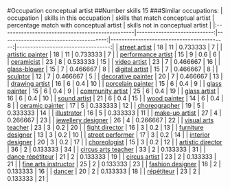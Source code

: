 #Occupation conceptual artist
##Number skills 15
###Similar occupations:
| occupation                                      |   skills in this occupation |   skills that match conceptual artist |   percentage match with conceptual artist |   skills not in conceptual artist |
|:------------------------------------------------|----------------------------:|--------------------------------------:|------------------------------------------:|----------------------------------:|
| [street artist](street_artist.md)               |                          18 |                                    11 |                                  0.733333 |                                 7 |
| [artistic painter](artistic_painter.md)         |                          18 |                                    11 |                                  0.733333 |                                 7 |
| [performance artist](performance_artist.md)     |                          15 |                                     9 |                                  0.6      |                                 6 |
| [ceramicist](ceramicist.md)                     |                          23 |                                     8 |                                  0.533333 |                                15 |
| [video artist](video_artist.md)                 |                          23 |                                     7 |                                  0.466667 |                                16 |
| [glass-blower](glass-blower.md)                 |                          15 |                                     7 |                                  0.466667 |                                 8 |
| [digital artist](digital_artist.md)             |                          15 |                                     7 |                                  0.466667 |                                 8 |
| [sculptor](sculptor.md)                         |                          12 |                                     7 |                                  0.466667 |                                 5 |
| [decorative painter](decorative_painter.md)     |                          20 |                                     7 |                                  0.466667 |                                13 |
| [drawing artist](drawing_artist.md)             |                          16 |                                     6 |                                  0.4      |                                10 |
| [porcelain painter](porcelain_painter.md)       |                          15 |                                     6 |                                  0.4      |                                 9 |
| [glass painter](glass_painter.md)               |                          15 |                                     6 |                                  0.4      |                                 9 |
| [community artist](community_artist.md)         |                          25 |                                     6 |                                  0.4      |                                19 |
| [glass artist](glass_artist.md)                 |                          16 |                                     6 |                                  0.4      |                                10 |
| [sound artist](sound_artist.md)                 |                          21 |                                     6 |                                  0.4      |                                15 |
| [wood painter](wood_painter.md)                 |                          14 |                                     6 |                                  0.4      |                                 8 |
| [ceramic painter](ceramic_painter.md)           |                          17 |                                     5 |                                  0.333333 |                                12 |
| [choreographer](choreographer.md)               |                          19 |                                     5 |                                  0.333333 |                                14 |
| [illustrator](illustrator.md)                   |                          16 |                                     5 |                                  0.333333 |                                11 |
| [make-up artist](make-up_artist.md)             |                          27 |                                     4 |                                  0.266667 |                                23 |
| [jewellery designer](jewellery_designer.md)     |                          26 |                                     4 |                                  0.266667 |                                22 |
| [visual arts teacher](visual_arts_teacher.md)   |                          23 |                                     3 |                                  0.2      |                                20 |
| [fight director](fight_director.md)             |                          16 |                                     3 |                                  0.2      |                                13 |
| [furniture designer](furniture_designer.md)     |                          13 |                                     3 |                                  0.2      |                                10 |
| [street performer](street_performer.md)         |                          17 |                                     3 |                                  0.2      |                                14 |
| [interior designer](interior_designer.md)       |                          20 |                                     3 |                                  0.2      |                                17 |
| [choreologist](choreologist.md)                 |                          15 |                                     3 |                                  0.2      |                                12 |
| [artistic director](artistic_director.md)       |                          36 |                                     2 |                                  0.133333 |                                34 |
| [circus arts teacher](circus_arts_teacher.md)   |                          33 |                                     2 |                                  0.133333 |                                31 |
| [dance répétiteur](dance_répétiteur.md)         |                          21 |                                     2 |                                  0.133333 |                                19 |
| [circus artist](circus_artist.md)               |                          23 |                                     2 |                                  0.133333 |                                21 |
| [fine arts instructor](fine_arts_instructor.md) |                          25 |                                     2 |                                  0.133333 |                                23 |
| [fashion designer](fashion_designer.md)         |                          18 |                                     2 |                                  0.133333 |                                16 |
| [dancer](dancer.md)                             |                          20 |                                     2 |                                  0.133333 |                                18 |
| [répétiteur](répétiteur.md)                     |                          23 |                                     2 |                                  0.133333 |                                21 |
